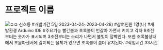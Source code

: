 # 프로젝트 이름
![ㅁㅁ](https://user-images.githubusercontent.com/125548154/235044752-19763726-fa39-46f9-94ab-a249009a5dcf.jpg)
신호등
#개발기간
5일 2023-04-24~2023-04-28) 
#참여인원
1명(나)
#개발환경
Arduino IDE 
#주요기능
빨간불과 초록불이 번갈아 가면서 켜지고
각자 9초전부터는 숫자가 표시되며 3초전부터는 소리가 나면서 불빛이 깜빡인다.
또한 초록불상태에서 초음파센서에 감지되는 물체가 있으면 초록불이  쫌더 유지된다.
#작업시간
33시간

